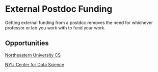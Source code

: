 # External Postdoc Funding
Getting external funding from a postdoc removes the need for whichever professor or lab you work with to fund your work.

## Opportunities
[Northeastern University CS](https://www.khoury.northeastern.edu/research/postdoctoral-fellowship/)

[NYU Center for Data Science](https://cds.nyu.edu/employment/)
